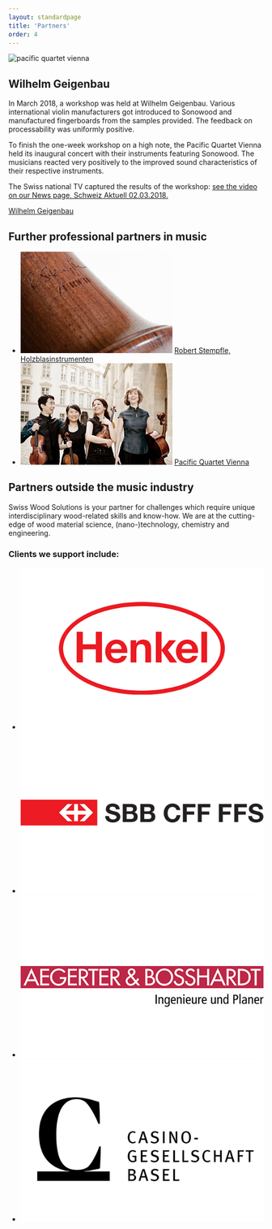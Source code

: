 ```yaml
---
layout: standardpage
title: 'Partners'
order: 4
---
```

<div class="full-width">
      <img  srcset="/assets/images/partner_cover_2x.jpg"
      src="/assets/images/partner_cover.jpg" alt="pacific quartet vienna" class="coverimg">
        <div class="wrap">
          <h2>Wilhelm Geigenbau</h2>
          <p>
          In March 2018, a workshop was held at Wilhelm Geigenbau. Various international violin manufacturers got introduced to Sonowood and manufactured fingerboards from the samples provided. The feedback on processability was uniformly positive.</p>
          <p>To finish the one-week workshop on a high note, the Pacific Quartet Vienna held its inaugural concert with their instruments featuring Sonowood. The musicians reacted very positively to the improved sound characteristics of their respective instruments.</p>
          <p>The Swiss national TV captured the results of the workshop: <a href="/News">see the video on our News page, Schweiz Aktuell 02.03.2018.</a>
          </p>
          <p class="extra-margin-top"><a class="btn" href="http://www.wilhelm-geigenbau.ch/index.php?id=1017" target="blank">Wilhelm Geigenbau</a></p>
      </div>
</div>
<div class="full-width-grey">
      <div class="wrap-grid-3">
      <h2>Further professional partners in music</h2>
          <ul>
              <li>
                <img src="/assets/images/partner_stempfle.jpg"
                alt="Robert Stempfle Holzblasinstrumenten">
                <a href="https://stempfle.ch/de/" target="blank">Robert Stempfle, Holzblasinstrumenten</a>
                </li>
              <li>
                <img src="/assets/images/partner_pqv.jpg"
                alt="Pacific Quartet Vienna">
                <a href="http://pacificquartet.com" target="blank">Pacific Quartet Vienna</a>
              </li>
          </ul>
      </div>
</div>
<div class="full-width">
      <div class="wrap-grid-3">
          <h2>Partners outside the music industry</h2>
          <p>Swiss Wood Solutions is your partner for challenges which require unique interdisciplinary wood-related skills and know-how. We are at the cutting-edge of wood material science, (nano-)technology, chemistry and engineering.
          </p>
          <h3>Clients we support include:</h3>
          <ul>
                  <li>
                    <img src="/assets/images/client_henkel.jpg"
                    alt="Logo Henkel">
                    </li>
                  <li>
                    <img src="/assets/images/client_SBB.jpg"
                    alt="Logo SBB">
                    </li>
                  <li>
                    <img src="/assets/images/client_aebo.jpg"
                    alt="Logo Aegerter & Bosshardt">
                  </li>
                  <li>
                    <img src="/assets/images/client_casino.jpg"
                    alt="Logo Casino Basel">
                  </li>
          </ul>
      </div>
</div>
